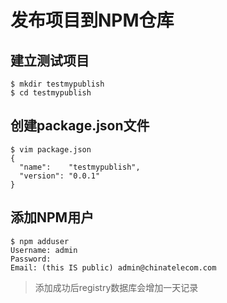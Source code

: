 # 发布项目到NPM仓库

## 建立测试项目
```
$ mkdir testmypublish  
$ cd testmypublish 
```

## 创建package.json文件
```
$ vim package.json 
{  
  "name":    "testmypublish",  
  "version": "0.0.1"  
} 
```

## 添加NPM用户
```
$ npm adduser  
Username: admin 
Password:   
Email: (this IS public) admin@chinatelecom.com 
```
> 添加成功后registry数据库会增加一天记录